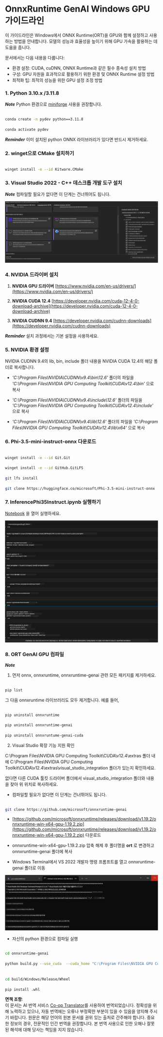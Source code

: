 <!--
CO_OP_TRANSLATOR_METADATA:
{
  "original_hash": "b066fc29c1b2129df84e027cb75119ce",
  "translation_date": "2025-05-08T05:49:51+00:00",
  "source_file": "md/02.Application/01.TextAndChat/Phi3/ORTWindowGPUGuideline.md",
  "language_code": "ko"
}
-->
# **OnnxRuntime GenAI Windows GPU 가이드라인**

이 가이드라인은 Windows에서 ONNX Runtime(ORT)을 GPU와 함께 설정하고 사용하는 방법을 안내합니다. 모델의 성능과 효율성을 높이기 위해 GPU 가속을 활용하는 데 도움을 줍니다.

문서에서는 다음 내용을 다룹니다:

- 환경 설정: CUDA, cuDNN, ONNX Runtime과 같은 필수 종속성 설치 방법
- 구성: GPU 자원을 효과적으로 활용하기 위한 환경 및 ONNX Runtime 설정 방법
- 최적화 팁: 최적의 성능을 위한 GPU 설정 조정 방법

### **1. Python 3.10.x /3.11.8**

   ***Note*** Python 환경으로 [miniforge](https://github.com/conda-forge/miniforge/releases/latest/download/Miniforge3-Windows-x86_64.exe) 사용을 권장합니다.

   ```bash

   conda create -n pydev python==3.11.8

   conda activate pydev

   ```

   ***Reminder*** 이미 설치된 python ONNX 라이브러리가 있다면 반드시 제거하세요.

### **2. winget으로 CMake 설치하기**

   ```bash

   winget install -e --id Kitware.CMake

   ```

### **3. Visual Studio 2022 - C++ 데스크톱 개발 도구 설치**

   ***Note*** 컴파일할 필요가 없다면 이 단계는 건너뛰어도 됩니다.

![CPP](../../../../../../translated_images/01.42f52a2b2aedff029e1c9beb13d2b09fcdab284ffd5fa8f3d7ac3cef5f347ad2.ko.png)


### **4. NVIDIA 드라이버 설치**

1. **NVIDIA GPU 드라이버**  [https://www.nvidia.com/en-us/drivers/](https://www.nvidia.com/en-us/drivers/)

2. **NVIDIA CUDA 12.4** [https://developer.nvidia.com/cuda-12-4-0-download-archive](https://developer.nvidia.com/cuda-12-4-0-download-archive)

3. **NVIDIA CUDNN 9.4**  [https://developer.nvidia.com/cudnn-downloads](https://developer.nvidia.com/cudnn-downloads)

***Reminder*** 설치 과정에서는 기본 설정을 사용하세요.

### **5. NVIDIA 환경 설정**

NVIDIA CUDNN 9.4의 lib, bin, include 폴더 내용을 NVIDIA CUDA 12.4의 해당 폴더로 복사합니다.

- *'C:\Program Files\NVIDIA\CUDNN\v9.4\bin\12.6'* 폴더의 파일을 *'C:\Program Files\NVIDIA GPU Computing Toolkit\CUDA\v12.4\bin'* 으로 복사

- *'C:\Program Files\NVIDIA\CUDNN\v9.4\include\12.6'* 폴더의 파일을 *'C:\Program Files\NVIDIA GPU Computing Toolkit\CUDA\v12.4\include'* 으로 복사

- *'C:\Program Files\NVIDIA\CUDNN\v9.4\lib\12.6'* 폴더의 파일을 *'C:\Program Files\NVIDIA GPU Computing Toolkit\CUDA\v12.4\lib\x64'* 으로 복사


### **6. Phi-3.5-mini-instruct-onnx 다운로드**

   ```bash

   winget install -e --id Git.Git

   winget install -e --id GitHub.GitLFS

   git lfs install

   git clone https://huggingface.co/microsoft/Phi-3.5-mini-instruct-onnx

   ```

### **7. InferencePhi35Instruct.ipynb 실행하기**

   [Notebook](../../../../../../code/09.UpdateSamples/Aug/ortgpu-phi35-instruct.ipynb) 을 열어 실행하세요.

![RESULT](../../../../../../translated_images/02.b9b06996cf7255d5e5ee19a703c4352f4a96dd7a1068b2af227eda1f3104bfa0.ko.png)


### **8. ORT GenAI GPU 컴파일**

   ***Note*** 
   
   1. 먼저 onnx, onnxruntime, onnxruntime-genai 관련 모든 패키지를 제거하세요.

   
   ```bash

   pip list 
   
   ```

   그 다음 onnxruntime 라이브러리도 모두 제거합니다. 예를 들어,

   ```bash

   pip uninstall onnxruntime

   pip uninstall onnxruntime-genai

   pip uninstall onnxruntume-genai-cuda
   
   ```

   2. Visual Studio 확장 기능 지원 확인

   C:\Program Files\NVIDIA GPU Computing Toolkit\CUDA\v12.4\extras 폴더 내에 C:\Program Files\NVIDIA GPU Computing Toolkit\CUDA\v12.4\extras\visual_studio_integration 폴더가 있는지 확인하세요. 

   없다면 다른 CUDA 툴킷 드라이버 폴더에서 visual_studio_integration 폴더와 내용을 찾아 위 위치로 복사하세요.

   - 컴파일할 필요가 없다면 이 단계는 건너뛰어도 됩니다.

   ```bash

   git clone https://github.com/microsoft/onnxruntime-genai

   ```

   - [https://github.com/microsoft/onnxruntime/releases/download/v1.19.2/onnxruntime-win-x64-gpu-1.19.2.zip](https://github.com/microsoft/onnxruntime/releases/download/v1.19.2/onnxruntime-win-x64-gpu-1.19.2.zip) 다운로드

   - onnxruntime-win-x64-gpu-1.19.2.zip 압축 해제 후 폴더명을 **ort** 로 변경하고 onnxruntime-genai 폴더에 복사

   - Windows Terminal에서 VS 2022 개발자 명령 프롬프트를 열고 onnxruntime-genai 폴더로 이동

![RESULT](../../../../../../translated_images/03.b83ce473d5ff9b9b94670a1b26fdb66a05320d534cbee2762f64e52fd12ef9c9.ko.png)

   - 자신의 python 환경으로 컴파일 실행

   
   ```bash

   cd onnxruntime-genai

   python build.py --use_cuda  --cuda_home "C:\Program Files\NVIDIA GPU Computing Toolkit\CUDA\v12.4" --config Release
 

   cd build/Windows/Release/Wheel

   pip install .whl

   ```

**면책 조항**:  
이 문서는 AI 번역 서비스 [Co-op Translator](https://github.com/Azure/co-op-translator)를 사용하여 번역되었습니다. 정확성을 위해 노력하고 있으나, 자동 번역에는 오류나 부정확한 부분이 있을 수 있음을 양지해 주시기 바랍니다. 원문은 해당 언어의 원본 문서를 권위 있는 출처로 간주해야 합니다. 중요한 정보의 경우, 전문적인 인간 번역을 권장합니다. 본 번역 사용으로 인한 오해나 잘못된 해석에 대해 당사는 책임을 지지 않습니다.